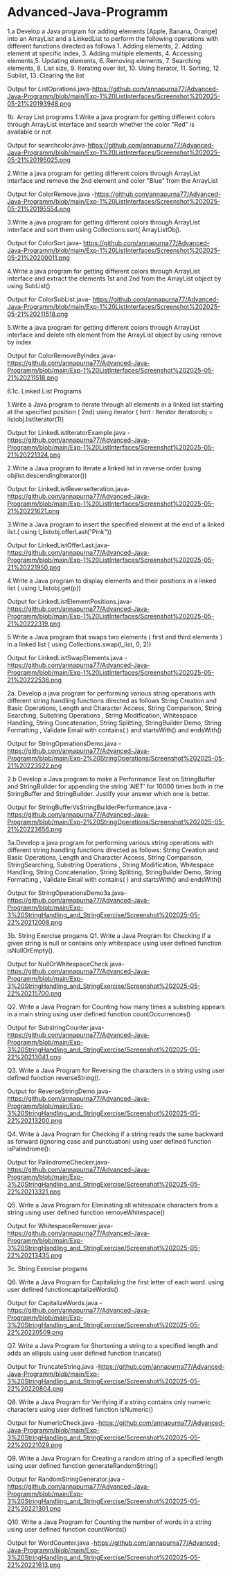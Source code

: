 # Advanced-Java-Programm
1.a Develop a Java program for adding elements [Apple, Banana, Orange] into an ArrayList and a LinkedList to perform the following operations with different functions directed as follows 1. Adding elements, 2. Adding element at specific index, 3. Adding multiple elements, 4. Accessing elements,5. Updating elements, 6. Removing elements, 7. Searching elements, 8. List size, 9. Iterating over list, 10. Using Iterator, 11. Sorting, 12. Sublist, 13. Clearing the list

Output for ListOprations.java-https://github.com/annapurna77/Advanced-Java-Programm/blob/main/Exp-1%20ListInterfaces/Screenshot%202025-05-21%20193948.png

1b. Array List programs
1.Write a java program for getting different colors through ArrayList interface and search whether the color "Red" is available or not 

Output for searchcolor.java-https://github.com/annapurna77/Advanced-Java-Programm/blob/main/Exp-1%20ListInterfaces/Screenshot%202025-05-21%20195025.png

2.Write a java program for getting different colors through ArrayList interface and remove the 2nd element and color "Blue" from the ArrayList

Output for ColorRemove.java -https://github.com/annapurna77/Advanced-Java-Programm/blob/main/Exp-1%20ListInterfaces/Screenshot%202025-05-21%20195554.png

3.Write a java program for getting different colors through ArrayList interface and sort them using Collections.sort( ArrayListObj).

Output for ColorSort.java- https://github.com/annapurna77/Advanced-Java-Programm/blob/main/Exp-1%20ListInterfaces/Screenshot%202025-05-21%20200011.png

4.Write a java program for getting different colors through ArrayList interface and extract the elements 1st and 2nd from the ArrayList object by using SubList()

Output for ColorSubList.java- https://github.com/annapurna77/Advanced-Java-Programm/blob/main/Exp-1%20ListInterfaces/Screenshot%202025-05-21%20211518.png

5.Write a java program for getting different colors through ArrayList interface and delete nth element from the ArrayList object by using remove by index

Output for ColorRemoveByIndex.java-https://github.com/annapurna77/Advanced-Java-Programm/blob/main/Exp-1%20ListInterfaces/Screenshot%202025-05-21%20211518.png

6.1c. Linked List Programs

1.Write a Java program to iterate through all elements in a linked list starting at the specified position ( 2nd) using iterator ( hint : Iterator iteratorobj = listobj.listIterator(1))

Output for LinkedListIteratorExample.java -https://github.com/annapurna77/Advanced-Java-Programm/blob/main/Exp-1%20ListInterfaces/Screenshot%202025-05-21%20221324.png

2.Write a Java program to iterate a linked list in reverse order (using objlist.descendingIterator())

Output for LinkedListReverseIteration.java-https://github.com/annapurna77/Advanced-Java-Programm/blob/main/Exp-1%20ListInterfaces/Screenshot%202025-05-21%20221621.png

3.Write a Java program to insert the specified element at the end of a linked list.( using l_listobj.offerLast("Pink"))

Output for LinkedListOfferLast.java-https://github.com/annapurna77/Advanced-Java-Programm/blob/main/Exp-1%20ListInterfaces/Screenshot%202025-05-21%20221950.png

4.Write a Java program to display elements and their positions in a linked list ( using l_listobj.get(p))

Output for LinkedListElementPositions.java-https://github.com/annapurna77/Advanced-Java-Programm/blob/main/Exp-1%20ListInterfaces/Screenshot%202025-05-21%20222319.png

5 Write a Java program that swaps two elements ( first and third elements ) in a linked list ( using Collections.swap(l_list, 0, 2))

Output for LinkedListSwapElements.java -https://github.com/annapurna77/Advanced-Java-Programm/blob/main/Exp-1%20ListInterfaces/Screenshot%202025-05-21%20222536.png

2a. Develop a java program for performing various string operations with different string handling functions directed as follows String Creation and Basic Operations, Length and Character Access, String Comparison, String Searching, Substring Operations , String Modification, Whitespace Handling, String Concatenation, String Splitting, StringBuilder Demo, String Formatting , Validate Email with contains( ) and startsWith() and endsWith()

Output for StringOperationsDemo.java -https://github.com/annapurna77/Advanced-Java-Programm/blob/main/Exp-2%20StringOperations/Screenshot%202025-05-21%20223522.png

2.b Develop a Java program to make a Performance Test on StringBuffer and StringBuilder for appending the string ‘AIET’ for 10000 times both in the StringBuffer and StringBuilder. Justify your answer which one is better.

Output for StringBufferVsStringBuilderPerformance.java -https://github.com/annapurna77/Advanced-Java-Programm/blob/main/Exp-2%20StringOperations/Screenshot%202025-05-21%20223656.png

3a.Develop a java program for performing various string operations with different string handling functions directed as follows: String Creation and Basic Operations, Length and Character Access, String Comparison, StringSearching, Substring Operations , String Modification, Whitespace Handling, String Concatenation, String Splitting, StringBuilder Demo, String Formatting , Validate Email with contains( ) and startsWith() and endsWith()

Output for StringOperationsDemo3a.java-https://github.com/annapurna77/Advanced-Java-Programm/blob/main/Exp-3%20StringHandling_and_StringExercise/Screenshot%202025-05-22%20212008.png

3b. String Exercise progams
Q1. Write a Java Program for Checking if a given string is null or contains only whitespace using user defined function isNullOrEmpty().

Output for NullOrWhitespaceCheck.java-https://github.com/annapurna77/Advanced-Java-Programm/blob/main/Exp-3%20StringHandling_and_StringExercise/Screenshot%202025-05-22%20215700.png

Q2. Write a Java Program for Counting how many times a substring appears in a main string using user defined function countOccurrences()

Output for SubstringCounter.java-https://github.com/annapurna77/Advanced-Java-Programm/blob/main/Exp-3%20StringHandling_and_StringExercise/Screenshot%202025-05-22%20213041.png

Q3. Write a Java Program for Reversing the characters in a string using user defined function reverseString().

Output for ReverseStringDemo.java-https://github.com/annapurna77/Advanced-Java-Programm/blob/main/Exp-3%20StringHandling_and_StringExercise/Screenshot%202025-05-22%20213200.png

Q4. Write a Java Program for Checking if a string reads the same backward as forward (ignoring case and punctuation) using user defined function isPalindrome():

Output for PalindromeChecker.java-https://github.com/annapurna77/Advanced-Java-Programm/blob/main/Exp-3%20StringHandling_and_StringExercise/Screenshot%202025-05-22%20213321.png

Q5. Write a Java Program for Eliminating all whitespace characters from a string using user defined function removeWhitespace()

Output for WhitespaceRemover.java- https://github.com/annapurna77/Advanced-Java-Programm/blob/main/Exp-3%20StringHandling_and_StringExercise/Screenshot%202025-05-22%20213435.png

3c. String Exercise progams

Q6. Write a Java Program for Capitalizing the first letter of each word. using user defined functioncapitalizeWords()

Output for CapitalizeWords.java -https://github.com/annapurna77/Advanced-Java-Programm/blob/main/Exp-3%20StringHandling_and_StringExercise/Screenshot%202025-05-22%20220509.png

Q7. Write a Java Program for Shortening a string to a specified length and adds an ellipsis using user defined function truncate()

Output for TruncateString.java -https://github.com/annapurna77/Advanced-Java-Programm/blob/main/Exp-3%20StringHandling_and_StringExercise/Screenshot%202025-05-22%20220804.png

Q8. Write a Java Program for Verifying if a string contains only numeric characters using user defined function isNumeric()

Output for NumericCheck.java -https://github.com/annapurna77/Advanced-Java-Programm/blob/main/Exp-3%20StringHandling_and_StringExercise/Screenshot%202025-05-22%20221029.png

Q9. Write a Java Program for Creating a random string of a specified length using user defined function generateRandomString()

Output for RandomStringGenerator.java -https://github.com/annapurna77/Advanced-Java-Programm/blob/main/Exp-3%20StringHandling_and_StringExercise/Screenshot%202025-05-22%20221301.png

Q10. Write a Java Program for Counting the number of words in a string using user defined function countWords()

Output for WordCounter.java -https://github.com/annapurna77/Advanced-Java-Programm/blob/main/Exp-3%20StringHandling_and_StringExercise/Screenshot%202025-05-22%20221613.png



